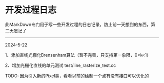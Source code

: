 # 开发过程日志

此MarkDown专门用于写一些开发过程的日志记录，防止前一天想到的东西，第二天忘记了



------------

2024-5-22

1、添加直线光栅化Brensenham算法（暂不完善，只支持第一象限，0<k<1）

2、增加光栅化直线的单元测试 test/line_rasterize_test.cc

TODO: 因为引入新的Pixel类，看看以前的绘制一个点有没有接口可以优化的



